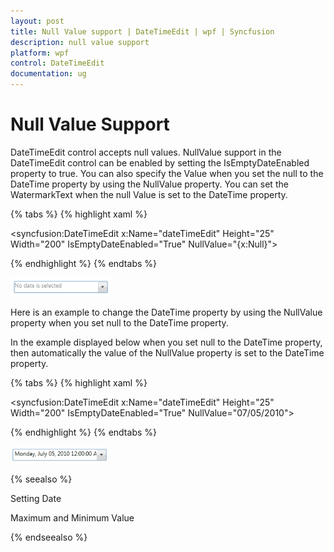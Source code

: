 ```yaml
---
layout: post
title: Null Value support | DateTimeEdit | wpf | Syncfusion
description: null value support
platform: wpf
control: DateTimeEdit
documentation: ug
---
```


# Null Value Support

DateTimeEdit control accepts null values. NullValue support in the DateTimeEdit control can be enabled by setting the IsEmptyDateEnabled property to true. You can also specify the Value when you set the null to the DateTime property by using the NullValue property.  You can set the WatermarkText when the null Value is set to the DateTime property.

{% tabs %}
{% highlight xaml %}

<syncfusion:DateTimeEdit x:Name="dateTimeEdit" Height="25" Width="200" IsEmptyDateEnabled="True" NullValue="{x:Null}">

{% endhighlight %}
{% endtabs %}

![](Null-Value-support_images/Null-Value-support_img1.png)

Here is an example to change the DateTime property by using the NullValue property when you set null to the DateTime property.

In the example displayed below when you set null to the DateTime property, then automatically the value of the NullValue property is set to the DateTime property.

{% tabs %}
{% highlight xaml %}

<syncfusion:DateTimeEdit x:Name="dateTimeEdit" Height="25" Width="200"   IsEmptyDateEnabled="True" NullValue="07/05/2010">

{% endhighlight  %}
{% endtabs %}

![](Null-Value-support_images/Null-Value-support_img2.png)

{% seealso %}

Setting Date

Maximum and Minimum Value

{% endseealso %}